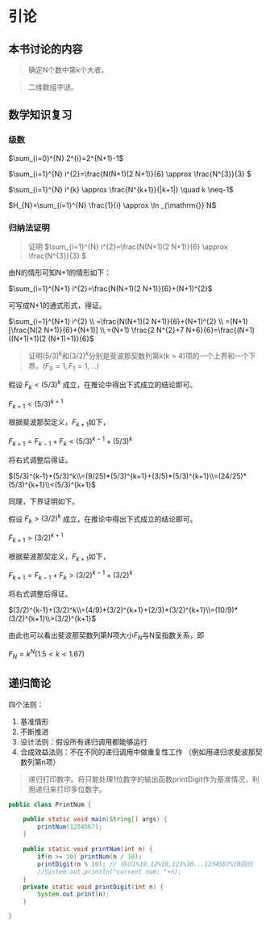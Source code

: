 # 引论

## 本书讨论的内容

> 确定N个数中第k个大者。

> 二维数组字谜。

## 数学知识复习

### 级数

$\sum_{i=0}^{N} 2^{i}=2^{N+1}-1$

$\sum_{i=1}^{N} i^{2}=\frac{N(N+1)(2 N+1)}{6} \approx \frac{N^{3}}{3} $

$\sum_{i=1}^{N} i^{k} \approx \frac{N^{k+1}}{|k+1|} \quad k \neq-1$

$H_{N}=\sum_{i=1}^{N} \frac{1}{i} \approx \ln _{\mathrm{}} N$

### 归纳法证明

> 证明 $\sum_{i=1}^{N} i^{2}=\frac{N(N+1)(2 N+1)}{6} \approx \frac{N^{3}}{3} $

由N的情形可知N+1的情形如下：

$\sum_{i=1}^{N+1} i^{2}=\frac{N(N+1)(2 N+1)}{6}+(N+1)^{2}$

可写成N+1的通式形式，得证。

$\sum_{i=1}^{N+1} i^{2} \\ =\frac{N(N+1)(2 N+1)}{6}+(N+1)^{2} \\ =(N+1)[\frac{N(2 N+1)}{6}+(N+1)] \\ =(N+1) \frac{2 N^{2}+7 N+6}{6}=\frac{(N+1)((N+1)+1)(2 (N+1)+1)}{6}$

> 证明$(5/3)^k$和$(3/2)^k$分别是斐波那契数列第k(k > 4)项的一个上界和一个下界。($F_0=1, F_1=1,...$)

假设 $F_k<(5/3)^k$ 成立，在推论中得出下式成立的结论即可。

$F_{k+1}<(5/3)^{k+1}$

根据斐波那契定义，$F_{k+1}$如下，

$F_{k+1}=F_{k-1}+F_k<(5/3)^{k-1}+(5/3)^k$

将右式调整后得证。

$(5/3)^{k-1}+(5/3)^k\\=(9/25)*(5/3)^{k+1}+(3/5)*(5/3)^{k+1}\\=(24/25)*(5/3)^{k+1}\\<(5/3)^{k+1}$

同理，下界证明如下。

假设 $F_k>(3/2)^k$ 成立，在推论中得出下式成立的结论即可。

$F_{k+1}>(3/2)^{k+1}$

根据斐波那契定义，$F_{k+1}$如下，

$F_{k+1}=F_{k-1}+F_k>(3/2)^{k-1}+(3/2)^k$

将右式调整后得证。

$(3/2)^{k-1}+(3/2)^k\\=(4/9)*(3/2)^{k+1}+(2/3)*(3/2)^{k+1}\\=(10/9)*(3/2)^{k+1}\\>(3/2)^{k+1}$

由此也可以看出斐波那契数列第N项大小$F_N$与N呈指数关系，即

$F_N=k^N (1.5<k<1.67)$

## 递归简论

四个法则：
1. 基准情形
2. 不断推进
3. 设计法则：假设所有递归调用都能够运行
4. 合成效益法则：不在不同的递归调用中做重复性工作 （例如用递归求斐波那契数列第n项）

> 递归打印数字。将只能处理1位数字的输出函数printDigit作为基准情况，利用递归来打印多位数字。

```java
public class PrintNum {

    public static void main(String[] args) {
        printNum(1234567);
    }
    
    public static void printNum(int n) {
        if(n >= 10) printNum(n / 10);
        printDigit(n % 10); // 将以1%10,12%10,123%10...1234567%10回归
        //System.out.println("current num: "+n);
    }
    private static void printDigit(int n) {
        System.out.print(n);
    }

}
```